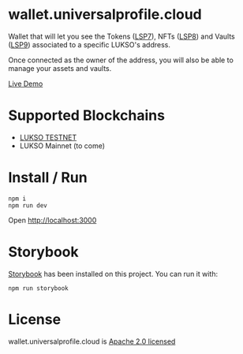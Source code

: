 # wallet.universalprofile.cloud

Wallet that will let you see the Tokens ([LSP7](https://docs.lukso.tech/standards/nft-2.0/LSP7-Digital-Asset)), NFTs ([LSP8](https://docs.lukso.tech/standards/nft-2.0/LSP8-Identifiable-Digital-Asset)) and Vaults ([LSP9](https://docs.lukso.tech/standards/smart-contracts/lsp9-vault)) associated to a specific LUKSO's address.

Once connected as the owner of the address, you will also be able to manage your assets and vaults.

[Live Demo](https://wallet-staging-dot-lukso-infrastructure-dev.ew.r.appspot.com/)

# Supported Blockchains

- [LUKSO TESTNET](https://explorer.execution.testnet.lukso.network/)
- LUKSO Mainnet (to come)

# Install / Run

```
npm i
npm run dev
```

Open [http://localhost:3000](http://localhost:3000)

# Storybook

[Storybook](https://storybook.js.org/) has been installed on this project. You can run it with:

```
npm run storybook
```

# License

wallet.universalprofile.cloud is [Apache 2.0 licensed](./LICENSE)
